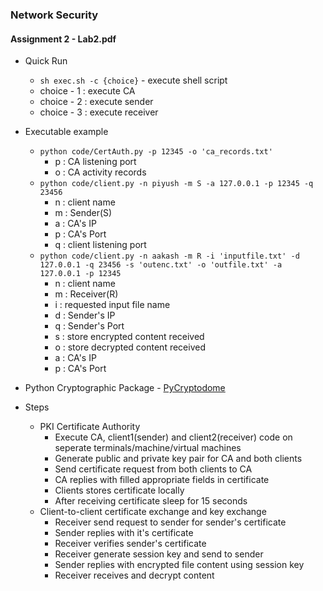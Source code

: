 ### Network Security

#### Assignment 2 - Lab2.pdf

- Quick Run

  - `sh exec.sh -c {choice}` - execute shell script
  - choice - 1 : execute CA
  - choice - 2 : execute sender
  - choice - 3 : execute receiver

- Executable example

  - `python code/CertAuth.py -p 12345 -o 'ca_records.txt'`
    - p : CA listening port
    - o : CA activity records
  - `python code/client.py -n piyush -m S -a 127.0.0.1 -p 12345 -q 23456`
    - n : client name
    - m : Sender(S)
    - a : CA's IP
    - p : CA's Port
    - q : client listening port
  - `python code/client.py -n aakash -m R -i 'inputfile.txt' -d 127.0.0.1 -q 23456 -s 'outenc.txt' -o 'outfile.txt' -a 127.0.0.1 -p 12345`
    - n : client name
    - m : Receiver(R)
    - i : requested input file name
    - d : Sender's IP
    - q : Sender's Port
    - s : store encrypted content received
    - o : store decrypted content received
    - a : CA's IP
    - p : CA's Port

- Python Cryptographic Package - [PyCryptodome](https://www.pycryptodome.org/src/introduction)

- Steps

  - PKI Certificate Authority
    - Execute CA, client1(sender) and client2(receiver) code on seperate terminals/machine/virtual machines
    - Generate public and private key pair for CA and both clients
    - Send certificate request from both clients to CA
    - CA replies with filled appropriate fields in certificate
    - Clients stores certificate locally
    - After receiving certificate sleep for 15 seconds
  - Client-to-client certificate exchange and key exchange
    - Receiver send request to sender for sender's certificate
    - Sender replies with it's certificate
    - Receiver verifies sender's certificate
    - Receiver generate session key and send to sender
    - Sender replies with encrypted file content using session key
    - Receiver receives and decrypt content
